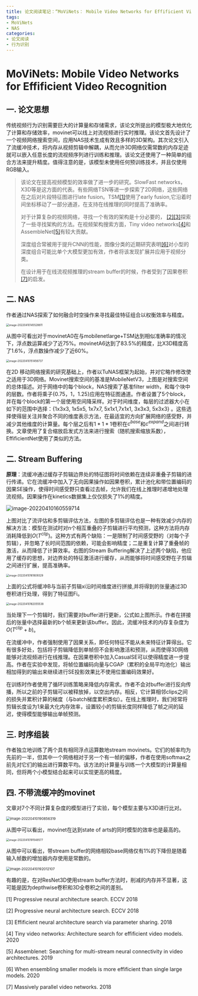 ```yaml
---
title: 论文阅读笔记：“MoViNets： Mobile Video Networks for Effificient Video Recognition”
tags: 
- MoViNets
- NAS
categories:
- 论文阅读
- 行为识别
---
```

# MoViNets: Mobile Video Networks for Effificient Video Recognition

## 一. 论文思想

传统视频行为识别需要巨大的计算量和存储需求，该论文所提出的模型极大地优化了计算和存储效率，movinet可以线上对流视频进行实时推理。该论文首先设计了一个视频网络搜索空间，应用NAS技术生成有效且多样的3D架构。其次论文引入了流缓冲技术，将内存从视频剪辑中解耦，从而允许3D网络仅需常数的内存足迹就可以嵌入任意长度的流视频序列进行训练和推理。该论文还使用了一种简单的组合方法来提升精度。值得注意的是，该模型未使用任何预训练技术，并且仅使用RGB输入。

> 该论文在提高视频模型的效率做了进一步的研究。SlowFast networks， X3D等是这方面的代表。有些网络TSN等进一步探索了2D网络，这些网络在之后对片段特征图进行late fusion。TSM[[1]](#1)使用了early fusion,它沿着时间坐标移动了一部分通道，在支持在线推理的同时提高了准确率。
>
> 对于计算复杂的视频网络，寻找一个有效的架构是十分必要的， [[2]](#2)[[3]](#3)探索了一些寻找架构的方法。在视频架构搜索方面，Tiny video networks[[4]](#4)和AssembleNet[[5]](#5)有较大贡献。
>
> 深度组合常被用于提升CNN的性能，图像分类的近期研究表明[[6]](#6)对小型的深度组合可能比单个大模型更加有效，作者将该发现扩展并应用于视频分类。
>
> 在设计用于在线流视频推理的stream buffer的时候，作者受到了因果卷积[[7]](#7)的启发。

## 二. NAS

作者通过NAS探索了如何融合时空操作来寻找最佳特征组合以权衡效率与精度。

<img src="https://raw.githubusercontent.com/coelien/image-hosting/master/img/202204101455745.png" alt="image-20220410145528611" style="zoom: 50%;" />

从图中可看出对于movinetA0在与mobilenetlarge+TSM达到相似准确率的情况下，浮点数运算减少了近75%。movinetA6达到了83.5%的精度，比X3D精度高了1.6%，浮点数操作减少了近60%。

<img src="https://raw.githubusercontent.com/coelien/image-hosting/master/img/202204101514863.png" alt="image-20220410151456737" style="zoom:50%;" />

在2D 移动网络搜索的研究基础上，作者以TuNAS框架为起始，并对它略作修改使之适用于3D网络。Movinet搜索空间的基准是MobileNetV3，上图是对搜索空间的总体描述。对于网络中的每个block，NAS搜索了基准filter width，和每个块中的层数。作者将乘子{0.75，1，1.25}应用在特征图通道。作者设置了5个block，并在每个block的第一个层使用空间降采样。对于时间维度，每层的过滤器大小在如下的范围中选择：{1x3x3, 1x5x5, 1x7x7, 5x1x1,7x1x1, 3x3x3, 5x3x3} 。这些选择使得层关注并聚合不同的维度表示方法，在最适宜的方向扩展网络的感受野，并减少其他维度的计算量。每个层之后有$1*1*1$卷积在$c^{base}$和$c^{expand}$之间进行转换。文章使用了复合缩放启发式方法来进行搜索（随机搜索缩放系数）， EffificientNet使用了类似的方法。

## 二. Stream Buffering

**原理**：流缓冲通过缓存子剪辑边界处的特征图将时间依赖在连续非重叠子剪辑的进行传递。它在流缓冲中加入了无向因果操作如因果卷积，累计池化和带位置编码的因果SE操作，使得时间感受野只查看过去帧，允许我们在线上推理时递增地处理流视频。因果操作在kinetics数据集上仅仅损失了1%的精度。

![image-20220410160559714](https://raw.githubusercontent.com/coelien/image-hosting/master/img/202204101605783.png)

上图对比了流评估和多剪辑评估方法，左图的多剪辑评估也是一种有效减少内存的解决方法：模型在测试时对n个相互重叠的子剪辑进行平均预测，这种方法将内存消耗降低到$O(T^{clip})$。这种方式有两个缺陷：一是限制了时间感受野的（对每个子剪辑），并忽略了长时间范围的依赖，可能会影响精度；二是重复计算了重叠帧的激活，从而降低了计算效率。右图的Stream Buffering解决了上述两个缺陷，他应用了缓存的思想，对边界处的特征激活进行缓存，从而能够将时间感受野在子剪辑之间进行扩展，提高准确率。

<img src="https://raw.githubusercontent.com/coelien/image-hosting/master/img/202204101618355.png" alt="image-20220410161809329" style="zoom:50%;" />

上面的公式将缓冲B与当前子剪辑xi沿时间维度进行拼接,并将得到的张量通过3D卷积进行处理，得到了特征图Fi。

<img src="https://raw.githubusercontent.com/coelien/image-hosting/master/img/202204101620557.png" alt="image-20220410162055538" style="zoom:50%;" />

当处理下一个剪辑时，我们需要对buffer进行更新，公式如上图所示。作者在拼接后的张量中选择最新的b个帧来更新该buffer。因此，流缓冲技术的内存复杂度为$O(T^{clip}+b)$。

在流缓冲中，作者强制使用了因果关系，即任何特征不能从未来特征计算得出。它有很多好处，包括将子剪辑降低到单帧但不会影响激活和预测，从而使得3D网络能够对流视频进行在线推理。在因果卷积中加入CasualSE可以使得精度进一步提高。作者在实验中发现，将帧位置编码向量与CGAP（累积的全局平均池化）输出相加得到的输出来继续进行SE投影效果比不使用位置编码效果好。

在训练时作者使用了循环训练策略来降低内存需求。作者不会对buffer进行反向传播，所以之前的子剪辑可以被释放掉，以空出内存。相反，它计算相邻clips之间的损失并累积计算的梯度（与batch梯度累积类似）。在线上推理时，我们经常将剪辑长度设为1来最大化内存效率，设置较小的剪辑长度同样降低了帧之间的延迟，使得模型能够输出单帧预测。

## 三. 时序组装

作者独立地训练了两个具有相同浮点运算数地stream movinets。它们的帧率均为先前的一半，但其中一个网络相对于另一个有一帧的偏移，作者在使用softmax之前先对它们的输出进行算数平均。该方法的计算量与训练一个大模型的计算量相同，但将两个小模型结合起来可以实现更高的精度。

## 四. 不带流缓冲的movinet

文章对7个不同计算复杂度的模型进行了实验，每个模型主要与X3D进行比对。

<img src="https://raw.githubusercontent.com/coelien/image-hosting/master/img/202204101908345.png" alt="image-20220410190856319" style="zoom: 67%;" />

从图中可以看出，movinet在达到state of arts的同时模型的效率也是最高的。

<img src="https://raw.githubusercontent.com/coelien/image-hosting/master/img/202204101915639.png" alt="image-20220410191548577" style="zoom:50%;" />



从图中可以看出，带stream buffer的网络相较base网络仅有1%的下降但是随着输入帧数的增加器内存使用是常数的。

<img src="https://raw.githubusercontent.com/coelien/image-hosting/master/img/202204101920131.png" alt="image-20220410192012107" style="zoom:67%;" />

有趣的是，在对ResNet3D使用stream buffer方法时，削减的内存并不显著，这可能是因为depthwise卷积和3D全卷积之间的差别。

<span id="1">[1] Progressive neural architecture search. ECCV 2018</span>

<span id="2">[2] Progressive neural architecture search. ECCV 2018</span>

<span id="3">[3] Effificient neural architecture search via parameter sharing. 2018</span>

<span id="4">[4] Tiny video networks: Architecture search for effificient video models. 2020</span>

<span id="5">[5] Assemblenet: Searching for multi-stream neural connectivity in video architectures. 2019</span>

<span id="6">[6] When ensembling smaller models is more effificient than single large models. 2020</span>

<span id="7">[7] Massively parallel video networks. 2018</span>


